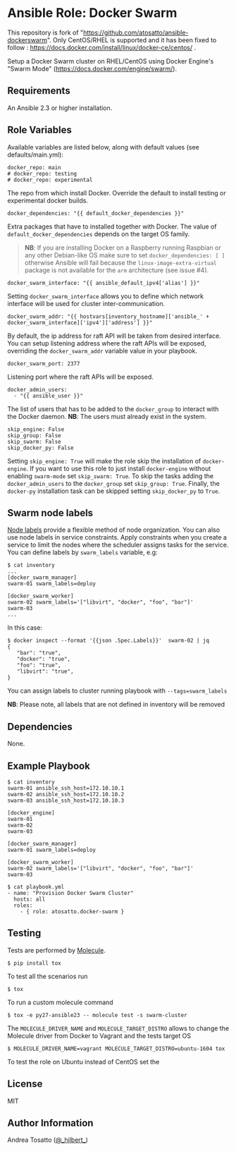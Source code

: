 Ansible Role: Docker Swarm
==========================

This repository is fork of "https://github.com/atosatto/ansible-dockerswarm". Only CentOS/RHEL is supported and it has been fixed to follow : https://docs.docker.com/install/linux/docker-ce/centos/ .

Setup a Docker Swarm cluster on RHEL/CentOS using Docker Engine's "Swarm Mode" (https://docs.docker.com/engine/swarm/).

Requirements
------------

An Ansible 2.3 or higher installation.

Role Variables
--------------

Available variables are listed below, along with default values (see defaults/main.yml):

    docker_repo: main
    # docker_repo: testing
    # docker_repo: experimental

The repo from which install Docker. Override the default to install
testing or experimental docker builds.

    docker_dependencies: "{{ default_docker_dependencies }}"

Extra packages that have to installed together with Docker.
The value of `default_docker_dependencies` depends on the target OS family.
> **NB**: If you are installing Docker on a Raspberry running Raspbian or any other Debian-like OS make sure to set
`docker_dependencies: [ ]` otherwise Ansible will fail because the `linux-image-extra-virtual` package is not available for the `arm` architecture (see issue #4).

    docker_swarm_interface: "{{ ansible_default_ipv4['alias'] }}"

Setting `docker_swarm_interface` allows you to define which network interface will be used for cluster inter-communication.

    docker_swarm_addr: "{{ hostvars[inventory_hostname]['ansible_' + docker_swarm_interface]['ipv4']['address'] }}"

By default, the ip address for raft API will be taken from desired interface.
You can setup listening address where the raft APIs will be exposed, overriding
the `docker_swarm_addr` variable value in your playbook.

    docker_swarm_port: 2377

Listening port where the raft APIs will be exposed.

    docker_admin_users:
      - "{{ ansible_user }}"

The list of users that has to be added to the `docker_group` to interact with the Docker daemon.
**NB**: The users must already exist in the system.

    skip_engine: False
    skip_group: False
    skip_swarm: False
    skip_docker_py: False

Setting `skip_engine: True` will make the role skip the installation of `docker-engine`.
If you want to use this role to just install `docker-engine` without enabling `swarm-mode` set `skip_swarm: True`.
To skip the tasks adding the `docker_admin_users` to the `docker_group` set `skip_group: True`.
Finally, the `docker-py` installation task can be skipped setting `skip_docker_py` to `True`.

Swarm node labels
-----------------

[Node labels](https://docs.docker.com/engine/swarm/manage-nodes/#add-or-remove-label-metadata) provide a
flexible method of node organization. You can also use node labels in service constraints.
Apply constraints when you create a service to limit the nodes where the scheduler assigns tasks for the service.
You can define labels by `swarm_labels` variable, e.g:

    $ cat inventory
    ...
    [docker_swarm_manager]
    swarm-01 swarm_labels=deploy

    [docker_swarm_worker]
    swarm-02 swarm_labels='["libvirt", "docker", "foo", "bar"]'
    swarm-03
    ...

In this case:

    $ docker inspect --format '{{json .Spec.Labels}}'  swarm-02 | jq
    {
       "bar": "true",
       "docker": "true",
       "foo": "true",
       "libvirt": "true",
    }

You can assign labels to cluster running playbook with `--tags=swarm_labels`

**NB**: Please note, all labels that are not defined in inventory will be removed

Dependencies
------------

None.

Example Playbook
----------------

    $ cat inventory
    swarm-01 ansible_ssh_host=172.10.10.1
    swarm-02 ansible_ssh_host=172.10.10.2
    swarm-03 ansible_ssh_host=172.10.10.3

    [docker_engine]
    swarm-01
    swarm-02
    swarm-03

    [docker_swarm_manager]
    swarm-01 swarm_labels=deploy

    [docker_swarm_worker]
    swarm-02 swarm_labels='["libvirt", "docker", "foo", "bar"]'
    swarm-03

    $ cat playbook.yml
    - name: "Provision Docker Swarm Cluster"
      hosts: all
      roles:
        - { role: atosatto.docker-swarm }

Testing
-------

Tests are performed by [Molecule](http://molecule.readthedocs.org/en/latest/).

    $ pip install tox

To test all the scenarios run

    $ tox

To run a custom molecule command

    $ tox -e py27-ansible23 -- molecule test -s swarm-cluster

The `MOLECULE_DRIVER_NAME` and `MOLECULE_TARGET_DISTRO` allows to change the Molecule driver from Docker to Vagrant and the tests target OS

    $ MOLECULE_DRIVER_NAME=vagrant MOLECULE_TARGET_DISTRO=ubuntu-1604 tox

To test the role on Ubuntu instead of CentOS set the

License
-------

MIT

Author Information
------------------

Andrea Tosatto ([@\_hilbert\_](https://twitter.com/_hilbert_))
